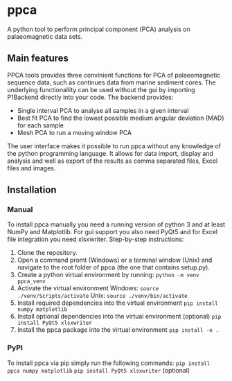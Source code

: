 # ppca
A python tool to perform principal component (PCA) analysis on palaeomagnetic data sets.

## Main features
PPCA tools provides three convinient functions for PCA of palaeomagnetic sequence data, such as continues data from marine sediment cores. The underlying functionallity can be used without the gui by importing P1Backend directly into your code. The backend provides:
 - Single interval PCA to analyse all samples in a given interval
 - Best fit PCA to find the lowest possible medium angular deviation (MAD) for each sample
 - Mesh PCA to run a moving window PCA

The user interface makes it possible to run ppca without any knowledge of the python programming language. It allows for data import, display and analysis and well as export of the results as comma separated files, Excel files and images.

## Installation
### Manual
To install ppca manually you need a running version of python 3 and at least NumPy and Matplotlib. For gui support you also need PyQt5 and for Excel file integration you need xlsxwriter. Step-by-step instructions:
 1. Clone the repository.
 2. Open a command promt (Windows) or a terminal window (Unix) and navigate to the root folder of ppca (the one that contains setup.py).
 3. Create a python virtual environment by running:
    ```python -m venv ppca_venv```
 4. Activate the virtual environment
    Windows: ```source ./venv/Scripts/activate```
    Unix: ```source ./venv/bin/activate```
 5. Install required dependencies into the virtual environment
    ```pip install numpy matplotlib```
 6. Install optional dependencies  into the virtual environment (optional)
    ```pip install PyQt5 xlsxwriter```
 7. Install the ppca package into the virtual environment
    ```pip install -e .```

### PyPI
To install ppca via pip simply run the following commands:
```pip install ppca numpy matplotlib```
```pip install PyQt5 xlsxwriter``` (optional)